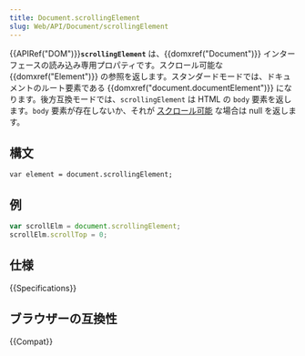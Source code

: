 ```yaml
---
title: Document.scrollingElement
slug: Web/API/Document/scrollingElement
---
```


{{APIRef("DOM")}}**`scrollingElement`** は、{{domxref("Document")}} インターフェースの読み込み専用プロパティです。スクロール可能な {{domxref("Element")}} の参照を返します。スタンダードモードでは、ドキュメントのルート要素である {{domxref("document.documentElement")}} になります。後方互換モードでは、`scrollingElement` は HTML の `body` 要素を返します。`body` 要素が存在しないか、それが [スクロール可能](https://drafts.csswg.org/cssom-view/#potentially-scrollable) な場合は null を返します。

## 構文

```
var element = document.scrollingElement;
```

## 例

```js
var scrollElm = document.scrollingElement;
scrollElm.scrollTop = 0;
```

## 仕様

{{Specifications}}

## ブラウザーの互換性

{{Compat}}
